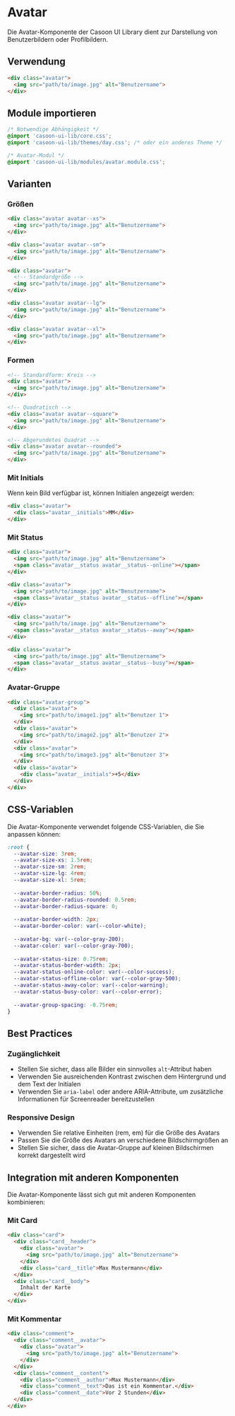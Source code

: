 # Avatar

Die Avatar-Komponente der Casoon UI Library dient zur Darstellung von Benutzerbildern oder Profilbildern.

## Verwendung

```html
<div class="avatar">
  <img src="path/to/image.jpg" alt="Benutzername">
</div>
```

## Module importieren

```css
/* Notwendige Abhängigkeit */
@import 'casoon-ui-lib/core.css';
@import 'casoon-ui-lib/themes/day.css'; /* oder ein anderes Theme */

/* Avatar-Modul */
@import 'casoon-ui-lib/modules/avatar.module.css';
```

## Varianten

### Größen

```html
<div class="avatar avatar--xs">
  <img src="path/to/image.jpg" alt="Benutzername">
</div>

<div class="avatar avatar--sm">
  <img src="path/to/image.jpg" alt="Benutzername">
</div>

<div class="avatar">
  <!-- Standardgröße -->
  <img src="path/to/image.jpg" alt="Benutzername">
</div>

<div class="avatar avatar--lg">
  <img src="path/to/image.jpg" alt="Benutzername">
</div>

<div class="avatar avatar--xl">
  <img src="path/to/image.jpg" alt="Benutzername">
</div>
```

### Formen

```html
<!-- Standardform: Kreis -->
<div class="avatar">
  <img src="path/to/image.jpg" alt="Benutzername">
</div>

<!-- Quadratisch -->
<div class="avatar avatar--square">
  <img src="path/to/image.jpg" alt="Benutzername">
</div>

<!-- Abgerundetes Quadrat -->
<div class="avatar avatar--rounded">
  <img src="path/to/image.jpg" alt="Benutzername">
</div>
```

### Mit Initials

Wenn kein Bild verfügbar ist, können Initialen angezeigt werden:

```html
<div class="avatar">
  <div class="avatar__initials">MM</div>
</div>
```

### Mit Status

```html
<div class="avatar">
  <img src="path/to/image.jpg" alt="Benutzername">
  <span class="avatar__status avatar__status--online"></span>
</div>

<div class="avatar">
  <img src="path/to/image.jpg" alt="Benutzername">
  <span class="avatar__status avatar__status--offline"></span>
</div>

<div class="avatar">
  <img src="path/to/image.jpg" alt="Benutzername">
  <span class="avatar__status avatar__status--away"></span>
</div>

<div class="avatar">
  <img src="path/to/image.jpg" alt="Benutzername">
  <span class="avatar__status avatar__status--busy"></span>
</div>
```

### Avatar-Gruppe

```html
<div class="avatar-group">
  <div class="avatar">
    <img src="path/to/image1.jpg" alt="Benutzer 1">
  </div>
  <div class="avatar">
    <img src="path/to/image2.jpg" alt="Benutzer 2">
  </div>
  <div class="avatar">
    <img src="path/to/image3.jpg" alt="Benutzer 3">
  </div>
  <div class="avatar">
    <div class="avatar__initials">+5</div>
  </div>
</div>
```

## CSS-Variablen

Die Avatar-Komponente verwendet folgende CSS-Variablen, die Sie anpassen können:

```css
:root {
  --avatar-size: 3rem;
  --avatar-size-xs: 1.5rem;
  --avatar-size-sm: 2rem;
  --avatar-size-lg: 4rem;
  --avatar-size-xl: 5rem;
  
  --avatar-border-radius: 50%;
  --avatar-border-radius-rounded: 0.5rem;
  --avatar-border-radius-square: 0;
  
  --avatar-border-width: 2px;
  --avatar-border-color: var(--color-white);
  
  --avatar-bg: var(--color-gray-200);
  --avatar-color: var(--color-gray-700);
  
  --avatar-status-size: 0.75rem;
  --avatar-status-border-width: 2px;
  --avatar-status-online-color: var(--color-success);
  --avatar-status-offline-color: var(--color-gray-500);
  --avatar-status-away-color: var(--color-warning);
  --avatar-status-busy-color: var(--color-error);
  
  --avatar-group-spacing: -0.75rem;
}
```

## Best Practices

### Zugänglichkeit

- Stellen Sie sicher, dass alle Bilder ein sinnvolles `alt`-Attribut haben
- Verwenden Sie ausreichenden Kontrast zwischen dem Hintergrund und dem Text der Initialen
- Verwenden Sie `aria-label` oder andere ARIA-Attribute, um zusätzliche Informationen für Screenreader bereitzustellen

### Responsive Design

- Verwenden Sie relative Einheiten (rem, em) für die Größe des Avatars
- Passen Sie die Größe des Avatars an verschiedene Bildschirmgrößen an
- Stellen Sie sicher, dass die Avatar-Gruppe auf kleinen Bildschirmen korrekt dargestellt wird

## Integration mit anderen Komponenten

Die Avatar-Komponente lässt sich gut mit anderen Komponenten kombinieren:

### Mit Card

```html
<div class="card">
  <div class="card__header">
    <div class="avatar">
      <img src="path/to/image.jpg" alt="Benutzername">
    </div>
    <div class="card__title">Max Mustermann</div>
  </div>
  <div class="card__body">
    Inhalt der Karte
  </div>
</div>
```

### Mit Kommentar

```html
<div class="comment">
  <div class="comment__avatar">
    <div class="avatar">
      <img src="path/to/image.jpg" alt="Benutzername">
    </div>
  </div>
  <div class="comment__content">
    <div class="comment__author">Max Mustermann</div>
    <div class="comment__text">Das ist ein Kommentar.</div>
    <div class="comment__date">Vor 2 Stunden</div>
  </div>
</div>
``` 